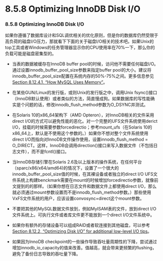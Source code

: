 # 8.5.8 Optimizing InnoDB Disk I/O

### 8.5.8 Optimizing InnoDB Disk I/O

如果你遵循了数据库设计和SQL调优相关的优化原则，但是你的数据库仍然受限于高负荷的磁盘I/O压力，那就看下下面的关于磁盘I/O相关的技术吧。如果Unix的top工具或者Windows的任务管理器显示你的CPU使用率在70%一下，那么你的负载可能是磁盘密集型的。

* 当表的数据被缓存在InnoDB buffer pool的时候，访问他不需要任何磁盘I/O。通过设置innodb_buffer_pool_size参数来指定buffer pool的大小。建议将innodb_buffer_pool_size配置在系统内存的50%-75%之间。更多信息参见[Section 8.12.4.1, “How MySQL Uses Memory”](TODO)。

* 在某些GUN/Linux的发行版，或则Unix的发行版之中，调用Unix fsync()接口（InnoDB默认使用）或者类似的方法，简直慢成狗。如果数据库的写性能确实是个问题的话，修改innodb_flush_method参数为O_DSYNC并测试。

* 在Solaris 10的x86_64架构下（AMD Opteron），对InnoDB相关的文件采用direct I/O的方式可以避免性能的恶化。对一个完整的UFS文件系统使用derict I/O，挂载的时候需要参数forcedirectio；参考mount_ufs（在Solaris 10的x86_64上，默认是不使用这个参数的。）如果你不想对整个文件系统使用direct I/O而指向对InnoDB文件操作使用，设置innodb_flush_method = O_DIRECT。这样，InnoDB会调用direction()接口来写入数据文件（不包括日志文件），而不是fcntl()接口。

* 当InnoDB存储引擎在Solaris 2.6及以上版本的操作系统，在任何平台（sparc/x86/x64/amd64)的情况下，设置了一个很大的innodb_buffer_pool_size值的时候，在其裸设备或者独立的direct I/O UFS文件系统上构建benckmark需要在mount的时候增加forcedirectio参数，就像前文提到的的那样。（如果你想在日志文件和数据文件上都使用direct I/O，那么就必须通过mount参数设置而不是innodb_flush_method参数。）那些使用VxFS文件系统的用户，应该设置convosync=direct这个mount参数。

* 不要把其他的MySQL数据文件放到，例如MyISAM表的文件，放到direct I/O文件系统上。可执行文件或者库文件更不能放到一个direct I/O文件系统中。

* 如果你有额外的存储设备可以组成RAID或者软连接到其他磁盘，可以参考[Section 8.12.2, “Optimizing Disk I/O” for additional low-level I/O tips](TODO)。

* 如果因为InnoDB checkpoint的一些操作导致吞吐量周期性的下降，尝试通过增加innodb_io_capacity的值来改善。值越高，就会带来更频繁的flushing，避免了备份日志导致的吞吐量下降。
